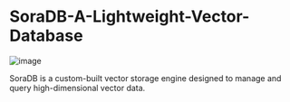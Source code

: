 # SoraDB-A-Lightweight-Vector-Database
![image](https://github.com/user-attachments/assets/fbb1bcfe-e2bd-454f-bcac-e62339805759)

SoraDB is a custom-built vector storage engine designed to manage and query high-dimensional vector data.
